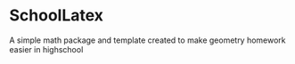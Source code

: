 # SchoolLatex
A simple math package and template created to make geometry homework easier in highschool
